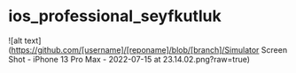# ios_professional_seyfkutluk
![alt text](https://github.com/[username]/[reponame]/blob/[branch]/Simulator Screen Shot - iPhone 13 Pro Max - 2022-07-15 at 23.14.02.png?raw=true)
